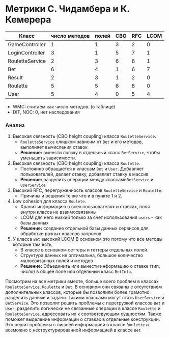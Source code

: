 # Метрики С. Чидамбера и К. Кемерера

| Класс               | число методов | полей | CBO | RFC | LCOM |
|---------------------|---------------|-------|-----|-----|------|
| GameController      | 1             | 1     | 3   | 2   | 0    |
| LoginController     | 3             | 1     | 5   | 7   | 1    |
| RouletteService     | 2             | 3     | 6   | 8   | 1    |
| Bet                 | 6             | 4     | 1   | 6   | 7    |
| Result              | 2             | 3     | 1   | 2   | 0    |
| Roulette            | 5             | 5     | 6   | 8   | 0    |
| User                | 5             | 4     | 0   | 5   | 4    |

* WMC: считаем как число методов. (в таблице)
* DIT, NOC: 0, нет наследования

### Анализ
1. Высокая связность (CBO height coupling) класса `RouletteService`.
   * `RouletteService` слишком зависим от `Bet` и его методов, выполняет вычисления ставок
   * **Решение:** вынести логику в отдельный класс `BetService`, чтобы уменьшить зависимости.
2. Высокая связность (CBO height coupling) класса `Roulette`.
   * Постоянно обращается к классам `Bet` и `User`. Добавляет пользователей, делает ставку, добавляет ставку в массив
   * **Решение:** разделить операции между классами`BetService` и `UserService`
3. Высокий RFC, перегруженность классов `RouletteService` и `Roulette`.
   * Причины и решения те же что и в пункте 1 и 2.
4. Low cohesion для класса `Roulete`. 
   * Хранит информацию о всех пользователях и ставках, поля внутри класса не взаимосвязанны
   * LCOM для него низкий только за счет использования `users` - как базы данных
   * **Решение:** создание отдельной базы данных сервисов для обработки разных классов запросов
5. У класса `Bet` высокий LCOM В основном это потому что все методы которые там есть,
   * В классе в основном сеттеры и геттеры отдельных полей. 
   * Структура данных не оптимальна, большое количество малосвязанных полей и методов
   * **Решение:** Объединить или вынести информацию о ставке (тип, число) в общее поле или отдельный класс `BetInfo`.

Посмотрим на все метрики вместе, больше всего проблем в классах `RouletteService`, `Roulette` и `Bet`. В основном
они связаны с отсутствием дополнительных классов, которые бы позволили более грамотно разделить данные и задачи.
Такими классами могут стать `UserService` и `BetService`. Это позволит решить проблемы с перегрузкой классов `Bet` и `User`, разделить логически не связанные операции в классе
`Roulette` и `RouletteService`, адрессовать их к соответсвующим сущностям. Также поможет выделение информации о ставках в отдельные
конструкции. Это решит проблемы с лишней информацией в классе `Roulette` и возможно c неструктурированной информацией в классе `Bet`





